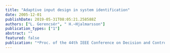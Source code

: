 ```yaml
---
title: "Adaptive input design in system identification"
date: 2005-12-01
publishDate: 2019-05-31T08:05:21.258588Z
authors: ["L. Gerencsér", " H.~Hjalmarsson"]
publication_types: ["1"]
abstract: ""
featured: false
publication: "*Proc. of the 44th IEEE Conference on Decision and Control and European Control Conference*"
---
```


